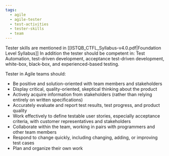 ```yaml
---
tags:
  - agile
  - agile-tester
  - test-activities
  - tester-skills
  - team
---
```

Tester skills are mentioned in [[ISTQB_CTFL_Syllabus-v4.0.pdf|Foundation Level Syllabus]]
In addition the tester should be competent in: Test Automation, test-driven development, acceptance test-driven development, white-box, black-box, and experienced-based testing.

Tester in Agile teams should:
- Be positive and solution-oriented with team members and stakeholders 
- Display critical, quality-oriented, skeptical thinking about the product
- Actively acquire information from stakeholders (rather than relying entirely on written specifications)
- Accurately evaluate and report test results, test progress, and product quality
- Work effectively to define testable user stories, especially acceptance criteria, with customer representatives and stakeholders
- Collaborate within the team, working in pairs with programmers and other team members 
- Respond to change quickly, including changing, adding, or improving test cases
- Plan and organize their own work